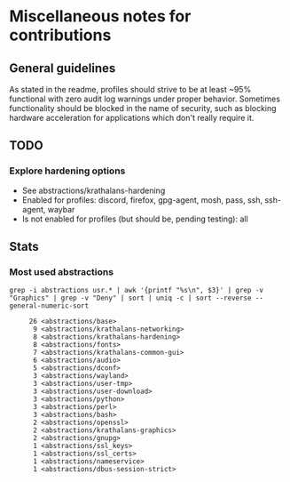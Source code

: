 # Miscellaneous notes for contributions

## General guidelines
As stated in the readme, profiles should strive to be at least ~95% functional with zero audit log warnings under proper behavior. Sometimes functionality should be blocked in the name of security, such as blocking hardware acceleration for applications which don't really require it.

## TODO
### Explore hardening options
- See abstractions/krathalans-hardening
- Enabled for profiles: discord, firefox, gpg-agent, mosh, pass, ssh, ssh-agent, waybar
- Is not enabled for profiles (but should be, pending testing): all

## Stats
### Most used abstractions
`grep -i abstractions usr.* | awk '{printf "%s\n", $3}' | grep -v "Graphics" | grep -v "Deny" | sort | uniq -c | sort --reverse --general-numeric-sort`

```
     26 <abstractions/base>
      9 <abstractions/krathalans-networking>
      8 <abstractions/krathalans-hardening>
      8 <abstractions/fonts>
      7 <abstractions/krathalans-common-gui>
      6 <abstractions/audio>
      5 <abstractions/dconf>
      3 <abstractions/wayland>
      3 <abstractions/user-tmp>
      3 <abstractions/user-download>
      3 <abstractions/python>
      3 <abstractions/perl>
      3 <abstractions/bash>
      2 <abstractions/openssl>
      2 <abstractions/krathalans-graphics>
      2 <abstractions/gnupg>
      1 <abstractions/ssl_keys>
      1 <abstractions/ssl_certs>
      1 <abstractions/nameservice>
      1 <abstractions/dbus-session-strict>
```

